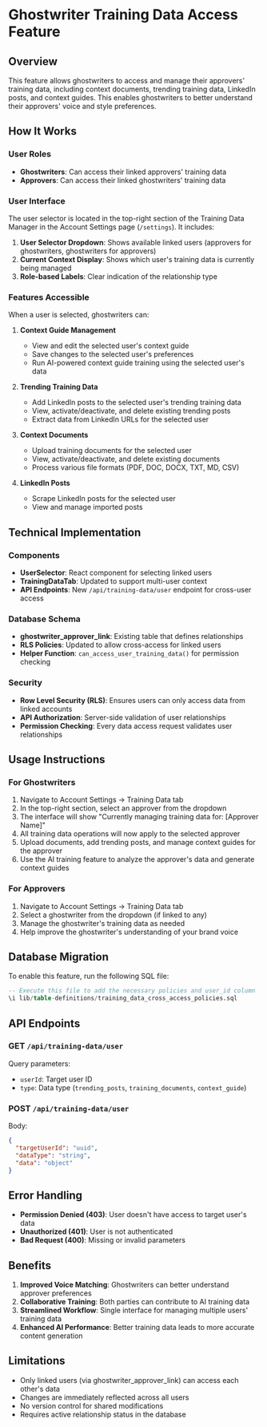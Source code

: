 # Ghostwriter Training Data Access Feature

## Overview

This feature allows ghostwriters to access and manage their approvers' training data, including context documents, trending training data, LinkedIn posts, and context guides. This enables ghostwriters to better understand their approvers' voice and style preferences.

## How It Works

### User Roles
- **Ghostwriters**: Can access their linked approvers' training data
- **Approvers**: Can access their linked ghostwriters' training data

### User Interface

The user selector is located in the top-right section of the Training Data Manager in the Account Settings page (`/settings`). It includes:

1. **User Selector Dropdown**: Shows available linked users (approvers for ghostwriters, ghostwriters for approvers)
2. **Current Context Display**: Shows which user's training data is currently being managed
3. **Role-based Labels**: Clear indication of the relationship type

### Features Accessible

When a user is selected, ghostwriters can:

1. **Context Guide Management**
   - View and edit the selected user's context guide
   - Save changes to the selected user's preferences
   - Run AI-powered context guide training using the selected user's data

2. **Trending Training Data**
   - Add LinkedIn posts to the selected user's trending training data
   - View, activate/deactivate, and delete existing trending posts
   - Extract data from LinkedIn URLs for the selected user

3. **Context Documents**
   - Upload training documents for the selected user
   - View, activate/deactivate, and delete existing documents
   - Process various file formats (PDF, DOC, DOCX, TXT, MD, CSV)

4. **LinkedIn Posts**
   - Scrape LinkedIn posts for the selected user
   - View and manage imported posts

## Technical Implementation

### Components

- **UserSelector**: React component for selecting linked users
- **TrainingDataTab**: Updated to support multi-user context
- **API Endpoints**: New `/api/training-data/user` endpoint for cross-user access

### Database Schema

- **ghostwriter_approver_link**: Existing table that defines relationships
- **RLS Policies**: Updated to allow cross-access for linked users
- **Helper Function**: `can_access_user_training_data()` for permission checking

### Security

- **Row Level Security (RLS)**: Ensures users can only access data from linked accounts
- **API Authorization**: Server-side validation of user relationships
- **Permission Checking**: Every data access request validates user relationships

## Usage Instructions

### For Ghostwriters

1. Navigate to Account Settings → Training Data tab
2. In the top-right section, select an approver from the dropdown
3. The interface will show "Currently managing training data for: [Approver Name]"
4. All training data operations will now apply to the selected approver
5. Upload documents, add trending posts, and manage context guides for the approver
6. Use the AI training feature to analyze the approver's data and generate context guides

### For Approvers

1. Navigate to Account Settings → Training Data tab
2. Select a ghostwriter from the dropdown (if linked to any)
3. Manage the ghostwriter's training data as needed
4. Help improve the ghostwriter's understanding of your brand voice

## Database Migration

To enable this feature, run the following SQL file:

```sql
-- Execute this file to add the necessary policies and user_id column
\i lib/table-definitions/training_data_cross_access_policies.sql
```

## API Endpoints

### GET `/api/training-data/user`

Query parameters:
- `userId`: Target user ID
- `type`: Data type (`trending_posts`, `training_documents`, `context_guide`)

### POST `/api/training-data/user`

Body:
```json
{
  "targetUserId": "uuid",
  "dataType": "string",
  "data": "object"
}
```

## Error Handling

- **Permission Denied (403)**: User doesn't have access to target user's data
- **Unauthorized (401)**: User is not authenticated
- **Bad Request (400)**: Missing or invalid parameters

## Benefits

1. **Improved Voice Matching**: Ghostwriters can better understand approver preferences
2. **Collaborative Training**: Both parties can contribute to AI training data
3. **Streamlined Workflow**: Single interface for managing multiple users' training data
4. **Enhanced AI Performance**: Better training data leads to more accurate content generation

## Limitations

- Only linked users (via ghostwriter_approver_link) can access each other's data
- Changes are immediately reflected across all users
- No version control for shared modifications
- Requires active relationship status in the database